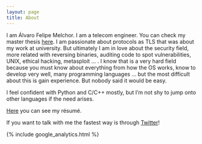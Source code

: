 ```yaml
---
layout: page
title: About
---
```




I am Álvaro Felipe Melchor. I am a telecom engineer. You can check my master thesis [here](https://github.com/alvarofe/certs-mitm). I am passionate about protocols as TLS that was about my work at university. But ultimately I am in love about the security field, more related with reversing binaries, auditing code to spot vulnerabilities, UNIX, ethical hacking, metasploit … . I know that is a very hard field because you must know about everything from how the OS works, know to develop very well, many programming languages …  but the most difficult about this is gain experience. But nobody said it would be easy.

I feel confident with Python and C/C++ mostly, but I’m not shy to jump onto other languages if the need arises.

[Here](public/pdf/resume.pdf) you can see my résumé.

If you want to talk with me the fastest way is through <a href="https://twitter.com/alvaro_fe"> Twitter</a>!

{% include google_analytics.html %}




